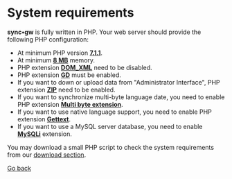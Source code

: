 # System requirements #

**sync•gw** is fully written in PHP. Your web server should provide the following PHP configuration:

* At minimum PHP version **[7.1.1](http://www.php.net/downloads.php#v7)**.
* At minimum **[8 MB](http://www.php.net/manual/en/ini.core.php#ini.memory-limit)** memory.
* PHP extension **[DOM_XML](https://www.php.net/manual/de/dom.setup.php)** need to be disabled.
* PHP extension **[GD](http://www.php.net/manual/en/image.setup.php)** must be enabled.
* If you want to down or upload data from "Administrator Interface", PHP extension **[ZIP](http://www.php.net/manual/en/zip.setup.php)** need to be enabled.
* If you want to synchronize multi-byte language date, you need to enable PHP extension **[Multi byte extension](http://www.php.net/manual/en/mbstring.installation.php)**.
* If you want to use native language support, you need to enable PHP extension **[Gettext](http://www.php.net/manual/en/book.gettext.php)**.
* If you want to use a MySQL server database, you need to enable **[MySQLi](http://www.php.net/manual/en/mysqli.installation.php)** extension.

You may download a small PHP script to check the system requirements from our [download section](https://github.com/toteph42/syncgw/blob/master/downloads/Downloads.md).

[Go back](https://github.com/toteph42/syncgw/)
